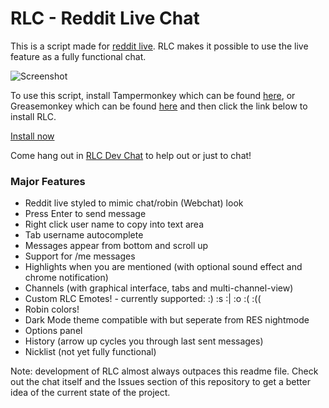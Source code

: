 # RLC - Reddit Live Chat 

This is a script made for [reddit live](https://www.reddit.com/live). RLC makes it possible to use the live feature as a fully functional chat. 


![Screenshot](http://i.imgur.com/p2o6NwM.png)

To use this script, install Tampermonkey which can be found [here](https://chrome.google.com/webstore/detail/tampermonkey/dhdgffkkebhmkfjojejmpbldmpobfkfo?hl=en), or Greasemonkey which can be found [here](https://addons.mozilla.org/en-US/firefox/addon/greasemonkey/) and then click the link below to install RLC.

[Install now](https://github.com/BNolet/RLCS/raw/master/rlcs.user.js)

Come hang out in [RLC Dev Chat](https://www.reddit.com/live/wpytzw1guzg2) to help out or just to chat!

### Major Features

* Reddit live styled to mimic chat/robin (Webchat) look
* Press Enter to send message
* Right click user name to copy into text area
* Tab username autocomplete  
* Messages appear from bottom and scroll up
* Support for /me messages
* Highlights when you are mentioned (with optional sound effect and chrome notification)
* Channels (with graphical interface, tabs and multi-channel-view)
* Custom RLC Emotes! - currently supported: :)  :s  :|  :o  :(  :((
* Robin colors!
* Dark Mode theme compatible with but seperate from RES nightmode
* Options panel
* History (arrow up cycles you through last sent messages)
* Nicklist (not yet fully functional)

Note: development of RLC almost always outpaces this readme file. Check out the chat itself and the Issues section of this repository to get a better idea of the current state of the project.
